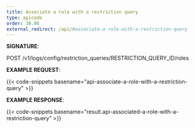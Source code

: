 ```yaml
---
title: Associate a role with a restriction query
type: apicode
order: 38.06
external_redirect: /api/#associate-a-role-with-a-restriction-query
---
```


**SIGNATURE**:

POST /v1/logs/config/restriction_queries/RESTRICTION_QUERY_ID/roles

**EXAMPLE REQUEST**:

{{< code-snippets basename="api-associate-a-role-with-a-restriction-query" >}}

**EXAMPLE RESPONSE**:

{{< code-snippets basename="result.api-associated-a-role-with-a-restriction-query" >}}
